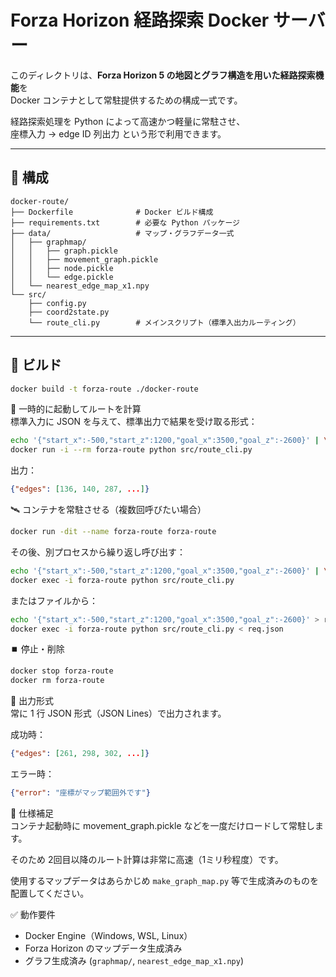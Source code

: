 # Forza Horizon 経路探索 Docker サーバー

このディレクトリは、**Forza Horizon 5 の地図とグラフ構造を用いた経路探索機能**を  
Docker コンテナとして常駐提供するための構成一式です。

経路探索処理を Python によって高速かつ軽量に常駐させ、  
座標入力 → edge ID 列出力 という形で利用できます。

---

## 📁 構成

```
docker-route/
├── Dockerfile              # Docker ビルド構成
├── requirements.txt        # 必要な Python パッケージ
├── data/                   # マップ・グラフデータ一式
│   ├── graphmap/
│   │   ├── graph.pickle
│   │   ├── movement_graph.pickle
│   │   ├── node.pickle
│   │   └── edge.pickle
│   └── nearest_edge_map_x1.npy
└── src/
    ├── config.py
    ├── coord2state.py
    └── route_cli.py        # メインスクリプト（標準入出力ルーティング）
```

---

## 🚀 ビルド

```bash
docker build -t forza-route ./docker-route
```

🔁 一時的に起動してルートを計算  
標準入力に JSON を与えて、標準出力で結果を受け取る形式：

```bash
echo '{"start_x":-500,"start_z":1200,"goal_x":3500,"goal_z":-2600}' | \
docker run -i --rm forza-route python src/route_cli.py
```

出力：

```json
{"edges": [136, 140, 287, ...]}
```

🛰️ コンテナを常駐させる（複数回呼びたい場合）

```bash
docker run -dit --name forza-route forza-route
```

その後、別プロセスから繰り返し呼び出す：

```bash
echo '{"start_x":-500,"start_z":1200,"goal_x":3500,"goal_z":-2600}' | \
docker exec -i forza-route python src/route_cli.py
```

またはファイルから：

```bash
echo '{"start_x":-500,"start_z":1200,"goal_x":3500,"goal_z":-2600}' > req.json
docker exec -i forza-route python src/route_cli.py < req.json
```

⏹️ 停止・削除

```bash
docker stop forza-route
docker rm forza-route
```

🔁 出力形式  
常に 1 行 JSON 形式（JSON Lines）で出力されます。

成功時：

```json
{"edges": [261, 298, 302, ...]}
```

エラー時：

```json
{"error": "座標がマップ範囲外です"}
```

📌 仕様補足  
コンテナ起動時に movement_graph.pickle などを一度だけロードして常駐します。

そのため 2回目以降のルート計算は非常に高速（1ミリ秒程度）です。

使用するマップデータはあらかじめ `make_graph_map.py` 等で生成済みのものを配置してください。

✅ 動作要件

- Docker Engine（Windows, WSL, Linux）  
- Forza Horizon のマップデータ生成済み  
- グラフ生成済み (`graphmap/`, `nearest_edge_map_x1.npy`)
